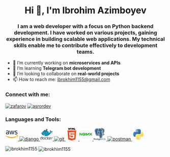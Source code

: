 <h1 align="center">Hi 👋, I'm Ibrohim Azimboyev</h1>
<h3 align="center">I am a web developer with a focus on Python backend development. I have worked on various projects, gaining experience in building scalable web applications. My technical skills enable me to contribute effectively to development teams.</h3>

- 🔭 I’m currently working on **microservices and APIs**
- 🌱 I’m learning **Telegram bot development**
- 👯 I’m looking to collaborate on **real-world projects**
- 📫 How to reach me: [ibrokhim1155@gmail.com](mailto:ibrokhim1155@gmail.com)

<h3 align="left">Connect with me:</h3>
<p align="left">
    <a href="https://linkedin.com/in/zafarov" target="_blank"><img align="center" src="https://raw.githubusercontent.com/rahuldkjain/github-profile-readme-generator/master/src/images/icons/Social/linked-in-alt.svg" alt="zafarov" height="30" width="40" /></a>
    <a href="https://www.leetcode.com/asrordev" target="_blank"><img align="center" src="https://raw.githubusercontent.com/rahuldkjain/github-profile-readme-generator/master/src/images/icons/Social/leet-code.svg" alt="asrordev" height="30" width="40" /></a>
</p>

<h3 align="left">Languages and Tools:</h3>
<p align="left"> 
    <a href="https://aws.amazon.com" target="_blank"><img src="https://raw.githubusercontent.com/devicons/devicon/master/icons/amazonwebservices/amazonwebservices-original-wordmark.svg" alt="aws" width="40" height="40"/> </a> 
    <a href="https://www.djangoproject.com/" target="_blank"><img src="https://cdn.worldvectorlogo.com/logos/django.svg" alt="django" width="40" height="40"/> </a> 
    <a href="https://www.docker.com/" target="_blank"><img src="https://raw.githubusercontent.com/devicons/devicon/master/icons/docker/docker-original-wordmark.svg" alt="docker" width="40" height="40"/> </a> 
    <a href="https://git-scm.com/" target="_blank"><img src="https://www.vectorlogo.zone/logos/git-scm/git-scm-icon.svg" alt="git" width="40" height="40"/> </a> 
    <a href="https://www.w3.org/html/" target="_blank"><img src="https://raw.githubusercontent.com/devicons/devicon/master/icons/html5/html5-original-wordmark.svg" alt="html5" width="40" height="40"/> </a> 
    <a href="https://www.nginx.com" target="_blank"><img src="https://raw.githubusercontent.com/devicons/devicon/master/icons/nginx/nginx-original.svg" alt="nginx" width="40" height="40"/> </a> 
    <a href="https://www.postgresql.org" target="_blank"><img src="https://raw.githubusercontent.com/devicons/devicon/master/icons/postgresql/postgresql-original-wordmark.svg" alt="postgresql" width="40" height="40"/> </a> 
    <a href="https://postman.com" target="_blank"><img src="https://www.vectorlogo.zone/logos/getpostman/getpostman-icon.svg" alt="postman" width="40" height="40"/> </a> 
    <a href="https://www.python.org" target="_blank"><img src="https://raw.githubusercontent.com/devicons/devicon/master/icons/python/python-original.svg" alt="python" width="40" height="40"/> </a> 
</p>

<p><img align="left" src="https://github-readme-stats.vercel.app/api/top-langs?username=ibrokhim1155&show_icons=true&locale=en&layout=compact" alt="ibrokhim1155" /></p>

<p>&nbsp;<img align="center" src="https://github-readme-stats.vercel.app/api?username=ibrokhim1155&show_icons=true&locale=en" alt="ibrokhim1155" /></p>

